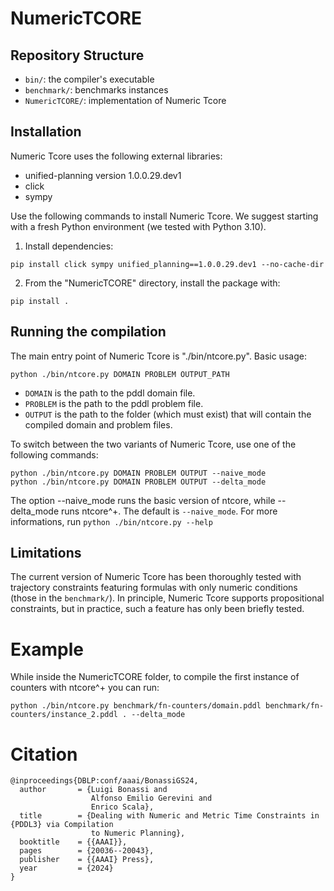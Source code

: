 # NumericTCORE

## Repository Structure

- `bin/`: the compiler's executable
- `benchmark/`: benchmarks instances
- `NumericTCORE/`: implementation of Numeric Tcore

## Installation

Numeric Tcore uses the following external libraries:
- unified-planning version 1.0.0.29.dev1
- click
- sympy

Use the following commands to install Numeric Tcore. We suggest starting with a fresh Python environment (we tested with Python 3.10).

1. Install dependencies:
```
pip install click sympy unified_planning==1.0.0.29.dev1 --no-cache-dir
```

2. From the "NumericTCORE" directory, install the package with:
```
pip install .
```

## Running the compilation

The main entry point of Numeric Tcore is "./bin/ntcore.py". Basic usage:
```
python ./bin/ntcore.py DOMAIN PROBLEM OUTPUT_PATH
```

- `DOMAIN` is the path to the pddl domain file.
- `PROBLEM` is the path to the pddl problem file.
- `OUTPUT` is the path to the folder (which must exist) that will contain the compiled domain and problem files.

To switch between the two variants of Numeric Tcore, use one of the following commands:
```
python ./bin/ntcore.py DOMAIN PROBLEM OUTPUT --naive_mode
python ./bin/ntcore.py DOMAIN PROBLEM OUTPUT --delta_mode
```

The option --naive_mode runs the basic version of ntcore, while --delta_mode runs ntcore^+.
The default is `--naive_mode`. For more informations, run ```python ./bin/ntcore.py --help```

## Limitations
The current version of Numeric Tcore has been thoroughly tested with trajectory constraints featuring formulas with only numeric conditions (those in the `benchmark/`).
In principle, Numeric Tcore supports propositional constraints, but in practice, such a feature has only been briefly tested.

# Example

While inside the NumericTCORE folder, to compile the first instance of counters with ntcore^+ you can run:

```python ./bin/ntcore.py benchmark/fn-counters/domain.pddl benchmark/fn-counters/instance_2.pddl . --delta_mode```

# Citation

```
@inproceedings{DBLP:conf/aaai/BonassiGS24,
  author       = {Luigi Bonassi and
                  Alfonso Emilio Gerevini and
                  Enrico Scala},
  title        = {Dealing with Numeric and Metric Time Constraints in {PDDL3} via Compilation
                  to Numeric Planning},
  booktitle    = {{AAAI}},
  pages        = {20036--20043},
  publisher    = {{AAAI} Press},
  year         = {2024}
}
```
